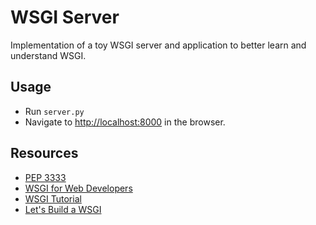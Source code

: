 # WSGI Server

Implementation of a toy WSGI server and application to better learn and understand WSGI.

## Usage

- Run `server.py`
- Navigate to <http://localhost:8000> in the browser.

## Resources

- [PEP 3333](https://peps.python.org/pep-3333/)
- [WSGI for Web Developers](https://www.youtube.com/watch?v=WqrCnVAkLIo)
- [WSGI Tutorial](https://github.com/ryanwilsonperkin/wsgi-tutorial)
- [Let's Build a WSGI](https://csrgxtu.github.io/2020/03/22/Let-s-build-a-WSGI-server/)
